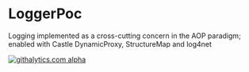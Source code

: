 LoggerPoc
=========

Logging implemented as a cross-cutting concern in the AOP paradigm; enabled with Castle DynamicProxy, StructureMap and log4net

[![githalytics.com alpha](https://cruel-carlota.gopagoda.com/38ad5185a5c4916096f40dd2a3728756 "githalytics.com")](http://githalytics.com/floydpink/LoggerPoc)
